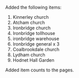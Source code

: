 Added the following items:

1. Kinnerley church
2. Atcham church
3. Ironbridge church
4. Ironbridge tollhouse
5. ironbridge warehouse
6. Ironbridge general x 3
7. Coalbrookdale church
8. Lydham church
9. Hodnet Hall Garden

Added item counts to the pages.
